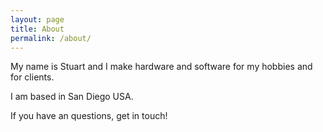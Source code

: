 ```yaml
---
layout: page
title: About
permalink: /about/
---
```


My name is Stuart and I make hardware and software for my hobbies and for clients.

I am based in San Diego USA. 

If you have an questions, get in touch!

